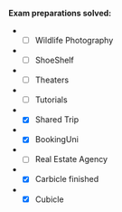 **Exam preparations solved:**

* - [ ] Wildlife Photography
* - [ ] ShoeShelf
* - [ ] Theaters
* - [ ] Tutorials
* - [x] Shared Trip
* - [x] BookingUni
* - [ ] Real Estate Agency
* - [x] Carbicle finished
* - [x] Cubicle